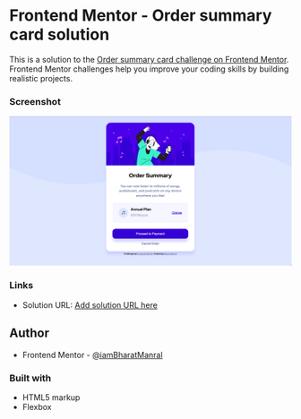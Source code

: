 # Frontend Mentor - Order summary card solution

This is a solution to the [Order summary card challenge on Frontend Mentor](https://www.frontendmentor.io/challenges/order-summary-component-QlPmajDUj). Frontend Mentor challenges help you improve your coding skills by building realistic projects. 

### Screenshot

![Order summary card solution screenshot](./design/screenshot.png)


### Links

- Solution URL: [Add solution URL here](git@github.com:iamBharatManral/frontend__mentors__order-summary-card.git)

## Author

- Frontend Mentor - [@iamBharatManral](https://www.frontendmentor.io/profile/iamBharatManral)

### Built with

- HTML5 markup
- Flexbox